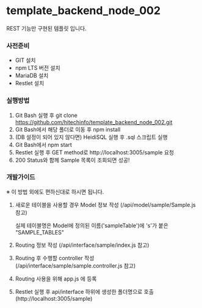 # template_backend_node_002
REST 기능만 구현된 템플릿 입니다.

### 사전준비
- GIT 설치
- npm LTS 버전 설치
- MariaDB 설치
- Restlet 설치

### 실행방법
1. Git Bash 실행 후 git clone https://github.com/hitechinfo/template_backend_node_002.git
2. Git Bash에서 해당 폴더로 이동 후 npm install
3. (DB 설정이 되어 있지 않다면) HeidiSQL 실행 후 .sql 스크립트 실행
4. Git Bash에서 npm start
5. Restlet 실행 후 GET method로 http://localhost:3005/sample 요청
6. 200 Status와 함께 Sample 목록이 조회되면 성공!

### 개발가이드
※ 이 방법 외에도 편하신대로 하시면 됩니다.
1. 새로운 테이블을 사용할 경우 Model 정보 작성 (/api/model/sample/Sample.js 참고)

   실제 테이블명은 Model에 정의된 이름('sampleTable')에 's'가 붙은 "SAMPLE_TABLES"
2. Routing 정보 작성 (/api/interface/sample/index.js 참고)
3. Routing 후 수행할 controller 작성 (/api/interface/sample/sample.controller.js 참고)
4. Routing 사용을 위해 app.js 에 등록
5. Restlet 실행 후 api/interface 하위에 생성한 폴더명으로 호출 (http://localhost:3005/sample)
